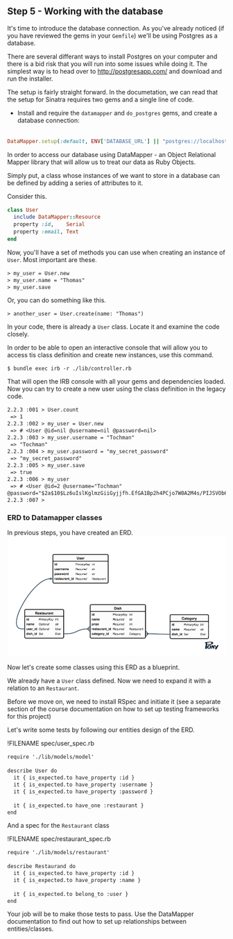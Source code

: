 ## Step 5 - Working with the database

It's time to introduce the database connection. As you've already noticed (if you have reviewed the gems in your `Gemfile`) we'll be using Postgres as a database. 

There are several differant ways to install Postgres on your computer and there is a bid risk that you will run into some issues while doing it. The simplest way is to head over to http://postgresapp.com/ and download and run the installer. 

The setup is fairly straight forward. In the documetation, we can read that the setup for Sinatra requires two gems and a single line of code. 

* Install and require the `datamapper` and `do_postgres` gems, and create a database connection:


```ruby

DataMapper.setup(:default, ENV['DATABASE_URL'] || "postgres://localhost/[YOUR_DATABASE_NAME]")
```

In order to access our database using DataMapper - an Object Relational Mapper library that will allow us to treat our data as Ruby Objects. 

Simply put, a class whose instances of we want to store in a database can be defined by adding a series of attributes to it. 

Consider this.

```ruby
class User 
  include DataMapper::Resource
  property :id,    Serial
  property :email, Text 
end 
```

Now, you'll have a set of methods you can use when creating an instance of `User`. Most important are these.

```
> my_user = User.new
> my_user.name = "Thomas"
> my_user.save
```

Or, you can do something like this. 

```
> another_user = User.create(name: "Thomas")
```

In your code, there is already a `User` class. Locate it and examine the code closely. 

In order to be able to open an interactive console that will allow you to access tis class definition and create new instances, use this command.

```shell
$ bundle exec irb -r ./lib/controller.rb
```

That will open the IRB console with all your gems and dependencies loaded. Now you can try to create a new user using the class definition in the legacy code. 

```shell
2.2.3 :001 > User.count
 => 1 
2.2.3 :002 > my_user = User.new
 => # <User @id=nil @username=nil @password=nil> 
2.2.3 :003 > my_user.username = "Tochman"
 => "Tochman" 
2.2.3 :004 > my_user.password = "my_secret_password"
 => "my_secret_password" 
2.2.3 :005 > my_user.save
 => true 
2.2.3 :006 > my_user
 => # <User @id=2 @username="Tochman" @password="$2a$10$Lz6uIslKglmzGiiGyjjfh.EfGA1Bp2h4PCjo7W0A2M4s/PIJSVOb6"> 
2.2.3 :007 > 
```

### ERD to Datamapper classes

In previous steps, you have created an ERD. 
![](SlowFood.png)

Now let's create some classes using this ERD as a blueprint. 

We already have a `User` class defined. Now we need to expand it with a relation to an `Restaurant`. 

Before we move on, we need to install RSpec and initiate it (see a separate section of the course documentation on how to set up testing frameworks for this project)


Let's write some tests by following our entities design of the ERD. 

!FILENAME spec/user_spec.rb
```
require './lib/models/model'

describe User do
  it { is_expected.to have_property :id }
  it { is_expected.to have_property :username }
  it { is_expected.to have_property :password }
  
  it { is_expected.to have_one :restaurant }
end
```

And a spec for the `Restaurant` class

!FILENAME spec/restaurant_spec.rb
```
require './lib/models/restaurant'

describe Restaurand do
  it { is_expected.to have_property :id }
  it { is_expected.to have_property :name }
  
  it { is_expected.to belong_to :user }
end
```

Your job will be to make those tests to pass. Use the DataMapper documentation to find out how to set up relationships between entities/classes. 





